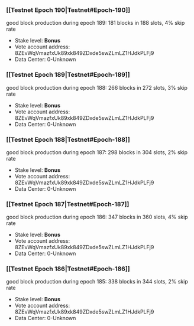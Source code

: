### [[Testnet Epoch 190|Testnet#Epoch-190]]
good block production during epoch 189: 181 blocks in 188 slots, 4% skip rate
* Stake level: **Bonus** 
* Vote account address: 8ZEvWqVmazfxUk89xk849ZDxde5swZLmLZ1HJdkPLFj9
* Data Center: 0-Unknown
### [[Testnet Epoch 189|Testnet#Epoch-189]]
good block production during epoch 188: 266 blocks in 272 slots, 3% skip rate
* Stake level: **Bonus** 
* Vote account address: 8ZEvWqVmazfxUk89xk849ZDxde5swZLmLZ1HJdkPLFj9
* Data Center: 0-Unknown
### [[Testnet Epoch 188|Testnet#Epoch-188]]
good block production during epoch 187: 298 blocks in 304 slots, 2% skip rate
* Stake level: **Bonus** 
* Vote account address: 8ZEvWqVmazfxUk89xk849ZDxde5swZLmLZ1HJdkPLFj9
* Data Center: 0-Unknown
### [[Testnet Epoch 187|Testnet#Epoch-187]]
good block production during epoch 186: 347 blocks in 360 slots, 4% skip rate
* Stake level: **Bonus** 
* Vote account address: 8ZEvWqVmazfxUk89xk849ZDxde5swZLmLZ1HJdkPLFj9
* Data Center: 0-Unknown
### [[Testnet Epoch 186|Testnet#Epoch-186]]
good block production during epoch 185: 338 blocks in 344 slots, 2% skip rate
* Stake level: **Bonus** 
* Vote account address: 8ZEvWqVmazfxUk89xk849ZDxde5swZLmLZ1HJdkPLFj9
* Data Center: 0-Unknown